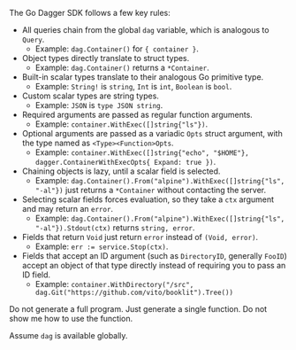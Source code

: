 The Go Dagger SDK follows a few key rules:

* All queries chain from the global `dag` variable, which is analogous to `Query`.
    * Example: `dag.Container()` for `{ container }`.
* Object types directly translate to struct types.
    * Example: `dag.Container()` returns a `*Container`.
* Built-in scalar types translate to their analogous Go primitive type.
    * Example: `String!` is `string`, `Int` is `int`, `Boolean` is `bool`.
* Custom scalar types are string types.
    * Example: `JSON` is `type JSON string`.
* Required arguments are passed as regular function arguments.
    * Example: `container.WithExec([]string{"ls"})`.
* Optional arguments are passed as a variadic `Opts` struct argument, with the type named as `<Type><Function>Opts`.
    * Example: `container.WithExec([]string{"echo", "$HOME"}, dagger.ContainerWithExecOpts{ Expand: true })`.
* Chaining objects is lazy, until a scalar field is selected.
    * Example: `dag.Container().From("alpine").WithExec([]string{"ls", "-al"})` just returns a `*Container` without contacting the server.
* Selecting scalar fields forces evaluation, so they take a `ctx` argument and may return an `error`.
    * Example: `dag.Container().From("alpine").WithExec([]string{"ls", "-al"}).Stdout(ctx)` returns `string, error`.
* Fields that return `Void` just return `error` instead of `(Void, error)`.
    * Example: `err := service.Stop(ctx)`.
* Fields that accept an ID argument (such as `DirectoryID`, generally `FooID`) accept an object of that type directly instead of requiring you to pass an ID field.
    * Example: `container.WithDirectory("/src", dag.Git("https://github.com/vito/booklit").Tree())`

Do not generate a full program. Just generate a single function. Do not show me how to use the function.

Assume `dag` is available globally.

